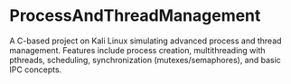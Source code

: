 # ProcessAndThreadManagement
A C-based project on Kali Linux simulating advanced process and thread management. Features include process creation, multithreading with pthreads, scheduling, synchronization (mutexes/semaphores), and basic IPC concepts.
